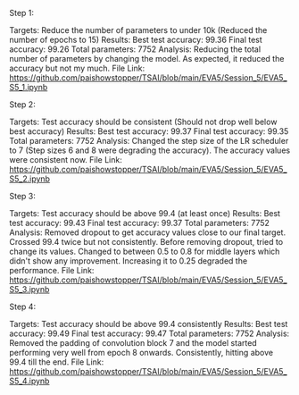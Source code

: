 Step 1:

Targets: Reduce the number of parameters to under 10k (Reduced the number of epochs to 15)
Results: 
  Best test accuracy: 99.36
  Final test accuracy: 99.26
  Total parameters: 7752
Analysis: Reducing the total number of parameters by changing the model. As expected, it reduced the accuracy but not my much.
File Link: https://github.com/paishowstopper/TSAI/blob/main/EVA5/Session_5/EVA5_S5_1.ipynb

Step 2:

Targets: Test accuracy should be consistent (Should not drop well below best accuracy)
Results: 
  Best test accuracy: 99.37
  Final test accuracy: 99.35
  Total parameters: 7752
Analysis: Changed the step size of the LR scheduler to 7 (Step sizes 6 and 8 were degrading the accuracy). The accuracy values were consistent now.
File Link: https://github.com/paishowstopper/TSAI/blob/main/EVA5/Session_5/EVA5_S5_2.ipynb

Step 3:

Targets: Test accuracy should be above 99.4 (at least once)
Results: 
  Best test accuracy: 99.43
  Final test accuracy: 99.37
  Total parameters: 7752
Analysis: Removed dropout to get accuracy values close to our final target. Crossed 99.4 twice but not consistently. Before removing dropout, tried to change its values. Changed to between 0.5 to 0.8 for middle layers which didn't show any improvement. Increasing it to 0.25 degraded the performance.
File Link: https://github.com/paishowstopper/TSAI/blob/main/EVA5/Session_5/EVA5_S5_3.ipynb

Step 4:

Targets: Test accuracy should be above 99.4 consistently
Results: 
  Best test accuracy: 99.49
  Final test accuracy: 99.47
  Total parameters: 7752
Analysis: Removed the padding of convolution block 7 and the model started performing very well from epoch 8 onwards. Consistently, hitting above 99.4 till the end.
File Link: https://github.com/paishowstopper/TSAI/blob/main/EVA5/Session_5/EVA5_S5_4.ipynb
